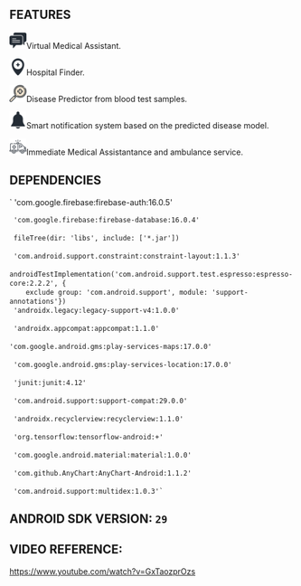 
## FEATURES
<img src='images/chat.png' height='30' weight='30'>Virtual Medical Assistant.

<img src='images/hospital-location.png' height='30' weight='30'>Hospital Finder.

<img src='images/search.png' height='30' weight='30'>Disease Predictor from blood test samples.

<img src='images/notification.png' height='30' weight='30'>Smart notification system based on the predicted disease model.

<img src='images/ambulance.png' height='30' weight='30'>Immediate Medical Assistantance and ambulance service.

## DEPENDENCIES
`   'com.google.firebase:firebase-auth:16.0.5'

     'com.google.firebase:firebase-database:16.0.4'
     
     fileTree(dir: 'libs', include: ['*.jar'])
     
     'com.android.support.constraint:constraint-layout:1.1.3'
     
    androidTestImplementation('com.android.support.test.espresso:espresso-core:2.2.2', {
        exclude group: 'com.android.support', module: 'support-annotations'})
     'androidx.legacy:legacy-support-v4:1.0.0'
    
     'androidx.appcompat:appcompat:1.1.0'
    
    'com.google.android.gms:play-services-maps:17.0.0'
    
     'com.google.android.gms:play-services-location:17.0.0'
    
     'junit:junit:4.12'
    
     'com.android.support:support-compat:29.0.0'
    
     'androidx.recyclerview:recyclerview:1.1.0'
    
     'org.tensorflow:tensorflow-android:+'
    
     'com.google.android.material:material:1.0.0'
    
     'com.github.AnyChart:AnyChart-Android:1.1.2'
    
     'com.android.support:multidex:1.0.3'`

## ANDROID SDK VERSION: `29`


## VIDEO REFERENCE: 
https://www.youtube.com/watch?v=GxTaozprOzs




